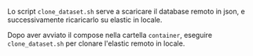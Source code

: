 Lo script `clone_dataset.sh` serve a scaricare il database remoto in json, e successivamente ricaricarlo su elastic in locale. 

Dopo aver avviato il compose nella cartella `container`, eseguire  `clone_dataset.sh` per clonare l'elastic remoto in locale.